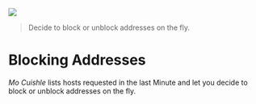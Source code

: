 ![](../images/welcome-block.png)

> Decide to block or unblock addresses on the fly.

# Blocking Addresses

*Mo Cuishle* lists hosts requested in the last Minute and let you decide to 
block or unblock addresses on the fly.
<!--more-->
